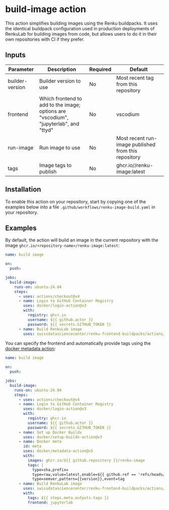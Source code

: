 # build-image action

This action simplifies building images using the Renku buildpacks. It uses the identical buildpack configuration used in
production deployments of RenkuLab for building images from code, but allows users to do it in their own repositories
with CI if they prefer.

## Inputs

| Parameter | Description | Required | Default |
|-----------|-------------|----------|---------|
| builder-version | Builder version to use | No | Most recent tag from this repository |
| frontend | Which frontend to add to the image; options are "vscodium", "jupyterlab", and "ttyd" | No | vscodium |
| run-image | Run image to use | No | Most recent run-image published from this repository |
| tags | Image tags to publish | No | ghcr.io/<repository-name>/renku-image:latest |


## Installation

To enable this action on your repository, start by copying one of the examples below into a file `.github/workflows/renku-image-build.yaml` in
your repository.

## Examples

By default, the action will build an image in the current repository with the image `ghcr.io/<repository-name>/renku-image:latest`:

```yaml
name: build image

on:
  push:

jobs:
  build-image:
    runs-on: ubuntu-24.04
    steps:
      - uses: actions/checkout@v4
      - name: Login to GitHub Container Registry
        uses: docker/login-action@v3
        with:
          registry: ghcr.io
          username: ${{ github.actor }}
          password: ${{ secrets.GITHUB_TOKEN }}
      - name: Build RenkuLab image
        uses: swissdatasciencecenter/renku-frontend-buildpacks/actions/build-image@main
```

You can specify the frontend and automatically provide tags using the [docker metadata action](https://github.com/docker/metadata-action):

```yaml
name: build image

on:
  push:

jobs:
  build-image:
    runs-on: ubuntu-24.04
    steps:
      - uses: actions/checkout@v4
      - name: Login to GitHub Container Registry
        uses: docker/login-action@v3
        with:
          registry: ghcr.io
          username: ${{ github.actor }}
          password: ${{ secrets.GITHUB_TOKEN }}
      - name: Set up Docker Buildx
        uses: docker/setup-buildx-action@v3
      - name: Docker meta
        id: meta
        uses: docker/metadata-action@v5
        with:
          images: ghcr.io/${{ github.repository }}/renku-image
          tags: |
            type=sha,prefix=
            type=raw,value=latest,enable=${{ github.ref == 'refs/heads/master' }}
            type=semver,pattern={{version}},event=tag
      - name: Build RenkuLab image
        uses: swissdatasciencecenter/renku-frontend-buildpacks/actions/build-image@main
        with:
          tags: ${{ steps.meta.outputs.tags }}
          frontend: jupyterlab
```
